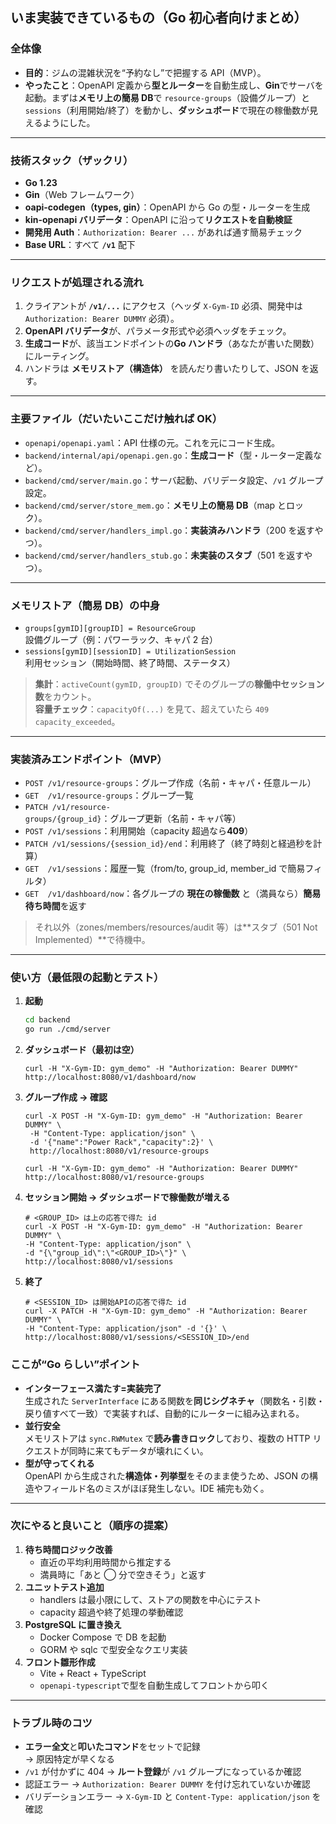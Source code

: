 ## いま実装できているもの（Go 初心者向けまとめ）

### 全体像

- **目的**：ジムの混雑状況を“予約なし”で把握する API（MVP）。
- **やったこと**：OpenAPI 定義から**型とルーター**を自動生成し、**Gin**でサーバを起動。まずは**メモリ上の簡易 DB**で `resource-groups`（設備グループ）と `sessions`（利用開始/終了）を動かし、**ダッシュボード**で現在の稼働数が見えるようにした。

---

### 技術スタック（ザックリ）

- **Go 1.23**
- **Gin**（Web フレームワーク）
- **oapi-codegen（types, gin）**：OpenAPI から Go の型・ルーターを生成
- **kin-openapi バリデータ**：OpenAPI に沿って**リクエストを自動検証**
- **開発用 Auth**：`Authorization: Bearer ...` があれば通す簡易チェック
- **Base URL**：すべて **`/v1`** 配下

---

### リクエストが処理される流れ

1. クライアントが **`/v1/...`** にアクセス（ヘッダ `X-Gym-ID` 必須、開発中は `Authorization: Bearer DUMMY` 必須）。
2. **OpenAPI バリデータ**が、パラメータ形式や必須ヘッダをチェック。
3. **生成コード**が、該当エンドポイントの**Go ハンドラ**（あなたが書いた関数）にルーティング。
4. ハンドラは **メモリストア（構造体）** を読んだり書いたりして、JSON を返す。

---

### 主要ファイル（だいたいここだけ触れば OK）

- `openapi/openapi.yaml`：API 仕様の元。これを元にコード生成。
- `backend/internal/api/openapi.gen.go`：**生成コード**（型・ルーター定義など）。
- `backend/cmd/server/main.go`：サーバ起動、バリデータ設定、`/v1` グループ設定。
- `backend/cmd/server/store_mem.go`：**メモリ上の簡易 DB**（map とロック）。
- `backend/cmd/server/handlers_impl.go`：**実装済みハンドラ**（200 を返すやつ）。
- `backend/cmd/server/handlers_stub.go`：**未実装のスタブ**（501 を返すやつ）。

---

### メモリストア（簡易 DB）の中身

- `groups[gymID][groupID] = ResourceGroup`  
  設備グループ（例：パワーラック、キャパ 2 台）
- `sessions[gymID][sessionID] = UtilizationSession`  
  利用セッション（開始時間、終了時間、ステータス）

> **集計**：`activeCount(gymID, groupID)` でそのグループの**稼働中セッション数**をカウント。  
> **容量チェック**：`capacityOf(...)` を見て、超えていたら `409 capacity_exceeded`。

---

### 実装済みエンドポイント（MVP）

- `POST /v1/resource-groups`：グループ作成（名前・キャパ・任意ルール）
- `GET  /v1/resource-groups`：グループ一覧
- `PATCH /v1/resource-groups/{group_id}`：グループ更新（名前・キャパ等）
- `POST /v1/sessions`：利用開始（capacity 超過なら**409**）
- `PATCH /v1/sessions/{session_id}/end`：利用終了（終了時刻と経過秒を計算）
- `GET  /v1/sessions`：履歴一覧（from/to, group_id, member_id で簡易フィルタ）
- `GET  /v1/dashboard/now`：各グループの **現在の稼働数** と（満員なら）**簡易待ち時間**を返す

> それ以外（zones/members/resources/audit 等）は**スタブ（501 Not Implemented）**で待機中。

---

### 使い方（最低限の起動とテスト）

1. **起動**
   ```bash
   cd backend
   go run ./cmd/server
   ```
2. **ダッシュボード（最初は空）**
   ```
   curl -H "X-Gym-ID: gym_demo" -H "Authorization: Bearer DUMMY" http://localhost:8080/v1/dashboard/now
   ```
3. **グループ作成 → 確認**

   ```
   curl -X POST -H "X-Gym-ID: gym_demo" -H "Authorization: Bearer DUMMY" \
    -H "Content-Type: application/json" \
    -d '{"name":"Power Rack","capacity":2}' \
    http://localhost:8080/v1/resource-groups

   curl -H "X-Gym-ID: gym_demo" -H "Authorization: Bearer DUMMY" http://localhost:8080/v1/resource-groups
   ```

4. **セッション開始 → ダッシュボードで稼働数が増える**

   ```
   # <GROUP_ID> は上の応答で得た id
   curl -X POST -H "X-Gym-ID: gym_demo" -H "Authorization: Bearer DUMMY" \
   -H "Content-Type: application/json" \
   -d "{\"group_id\":\"<GROUP_ID>\"}" \
   http://localhost:8080/v1/sessions

   ```

5. **終了**
   ```
   # <SESSION_ID> は開始APIの応答で得た id
   curl -X PATCH -H "X-Gym-ID: gym_demo" -H "Authorization: Bearer DUMMY" \
   -H "Content-Type: application/json" -d '{}' \
   http://localhost:8080/v1/sessions/<SESSION_ID>/end
   ```

### ここが“Go らしい”ポイント

- **インターフェース満たす=実装完了**  
  生成された `ServerInterface` にある関数を**同じシグネチャ**（関数名・引数・戻り値すべて一致）で実装すれば、自動的にルーターに組み込まれる。
- **並行安全**  
  メモリストアは `sync.RWMutex` で**読み書きロック**しており、複数の HTTP リクエストが同時に来てもデータが壊れにくい。
- **型が守ってくれる**  
  OpenAPI から生成された**構造体・列挙型**をそのまま使うため、JSON の構造やフィールド名のミスがほぼ発生しない。IDE 補完も効く。

---

### 次にやると良いこと（順序の提案）

1. **待ち時間ロジック改善**
   - 直近の平均利用時間から推定する
   - 満員時に「あと ◯ 分で空きそう」と返す
2. **ユニットテスト追加**
   - handlers は最小限にして、ストアの関数を中心にテスト
   - capacity 超過や終了処理の挙動確認
3. **PostgreSQL に置き換え**
   - Docker Compose で DB を起動
   - GORM や sqlc で型安全なクエリ実装
4. **フロント雛形作成**
   - Vite + React + TypeScript
   - `openapi-typescript`で型を自動生成してフロントから叩く

---

### トラブル時のコツ

- **エラー全文**と**叩いたコマンド**をセットで記録  
  → 原因特定が早くなる
- `/v1` が付かずに 404 → **ルート登録**が `/v1` グループになっているか確認
- 認証エラー → `Authorization: Bearer DUMMY` を付け忘れていないか確認
- バリデーションエラー → `X-Gym-ID` と `Content-Type: application/json` を確認
